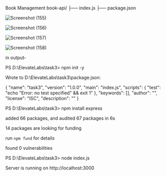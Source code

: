 Book Management
book-api/
├── index.js
├── package.json

![Screenshot (155)](https://github.com/user-attachments/assets/4f2f4d2b-769a-4063-bb7a-c2edc39d5c8e)

![Screenshot (156)](https://github.com/user-attachments/assets/6aa44a8a-167e-4abc-bb70-5ae8d504d651)

![Screenshot (157)](https://github.com/user-attachments/assets/c1e334a0-4c3d-48d5-8e43-0ee82f8ee1b2)

![Screenshot (158)](https://github.com/user-attachments/assets/16925fcd-1eca-43bf-95a5-2624ac6f519b)

in output-

PS D:\ElevateLabs\task3> npm init -y
>>

Wrote to D:\ElevateLabs\task3\package.json:

{
  "name": "task3",
  "version": "1.0.0",
  "main": "index.js",
  "scripts": {
    "test": "echo \"Error: no test specified\" && exit 1"
  },
  "keywords": [],
  "author": "",
  "license": "ISC",
  "description": ""
}

PS D:\ElevateLabs\task3> npm install express
>>

added 66 packages, and audited 67 packages in 6s

14 packages are looking for funding

  run `npm fund` for details
  
found 0 vulnerabilities

PS D:\ElevateLabs\task3> node index.js
>>

Server is running on http://localhost:3000


